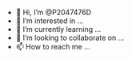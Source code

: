 - 👋 Hi, I’m @P2047476D
- 👀 I’m interested in ...
- 🌱 I’m currently learning ...
- 💞️ I’m looking to collaborate on ...
- 📫 How to reach me ...

<!---
P2047476D/P2047476D is a ✨ special ✨ repository because its `README.md` (this file) appears on your GitHub profile.
You can click the Preview link to take a look at your changes.
--->
